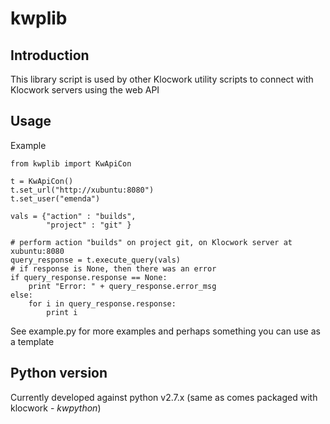 # kwplib

## Introduction

This library script is used by other Klocwork utility scripts to connect with
Klocwork servers using the web API

## Usage

Example

```
from kwplib import KwApiCon

t = KwApiCon()
t.set_url("http://xubuntu:8080")
t.set_user("emenda")

vals = {"action" : "builds",
        "project" : "git" }

# perform action "builds" on project git, on Klocwork server at xubuntu:8080
query_response = t.execute_query(vals)
# if response is None, then there was an error
if query_response.response == None:
    print "Error: " + query_response.error_msg
else:
    for i in query_response.response:
        print i
```

See example.py for more examples and perhaps something you can use as a template

## Python version

Currently developed against python v2.7.x (same as comes packaged with klocwork - *kwpython*)
